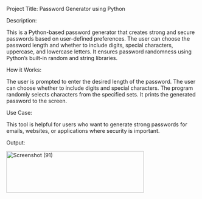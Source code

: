 
Project Title: Password Generator using Python

Description:


This is a Python-based password generator that creates strong and secure passwords based on user-defined preferences. The user can choose the password length and whether to include digits, special characters, uppercase, and lowercase letters. It ensures password randomness using Python’s built-in random and string libraries.


How it Works:


The user is prompted to enter the desired length of the password.
The user can choose whether to include digits and special characters.
The program randomly selects characters from the specified sets.
It prints the generated password to the screen.


Use Case:


This tool is helpful for users who want to generate strong passwords for emails, websites, or applications where security is important.



Output:


<img width="361" height="110" alt="Screenshot (91)" src="https://github.com/user-attachments/assets/51e22bfd-ef28-4146-94ef-345bee97be86" />


